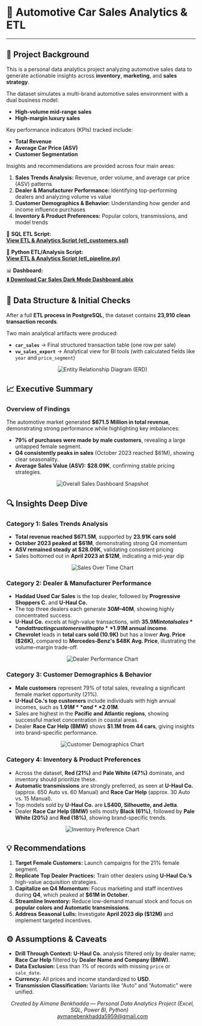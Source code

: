 # 🚗 Automotive Car Sales Analytics & ETL

---

## 📘 Project Background

This is a personal data analytics project analyzing automotive sales data to generate actionable insights across **inventory**, **marketing**, and **sales strategy**.

The dataset simulates a multi-brand automotive sales environment with a dual business model:

* **High-volume mid-range sales**
* **High-margin luxury sales**

Key performance indicators (KPIs) tracked include:

* **Total Revenue**
* **Average Car Price (ASV)**
* **Customer Segmentation**

Insights and recommendations are provided across four main areas:

1. **Sales Trends Analysis:** Revenue, order volume, and average car price (ASV) patterns  
2. **Dealer & Manufacturer Performance:** Identifying top-performing dealers and analyzing volume vs value  
3. **Customer Demographics & Behavior:** Understanding how gender and income influence purchases  
4. **Inventory & Product Preferences:** Popular colors, transmissions, and model trends

🔗 **SQL ETL Script:**  
**[View ETL & Analytics Script (etl_customers.sql)](https://github.com/aymaneben595/Automotive-Car-Sales-Analytics-ETL-/blob/b95acd9c102d59b0a3d4ecc820e2744f814c451d/Car%20Sales%20Project/VSCode%2C%20SQL%20%26%20Python/SQL/etl_customers.sql)**

🐍 **Python ETL/Analysis Script:**  
**[View ETL & Analytics Script (etl_pipeline.py)](https://github.com/aymaneben595/Automotive-Car-Sales-Analytics-ETL-/blob/91aa422c8a860525c715f1fa89fa657c7a17abad/VSCode%2C%20SQL%20%26%20Python/Python/etl_pipeline.py)**

📊 **Dashboard:**  
**[⬇️ Download Car Sales Dark Mode Dashboard.pbix](https://github.com/aymaneben595/Automotive-Car-Sales-Analytics-ETL-/raw/ff5795cbf8b7f39ac0d61cc357a358097059f840/Power%20Bi/Car%20Sales%20Dark%20Mode%20Dashboard.pbix)**

## 🧩 Data Structure & Initial Checks

After a full **ETL process in PostgreSQL**, the dataset contains **23,910 clean transaction records**.

Two main analytical artifacts were produced:

* **`car_sales`** → Final structured transaction table (one row per sale)
* **`vw_sales_export`** → Analytical view for BI tools (with calculated fields like `year` and `price_segment`)

<p align="center">
  <img src="Images/car_sales_erd.png" alt="Entity Relationship Diagram (ERD)">
</p>

## 📈 Executive Summary

### Overview of Findings

The automotive market generated **$671.5 Million in total revenue**, demonstrating strong performance while highlighting key imbalances:

* **79% of purchases were made by male customers**, revealing a large untapped female segment.
* **Q4 consistently peaks in sales** (October 2023 reached $61M), showing clear seasonality.
* **Average Sales Value (ASV):** **$28.09K**, confirming stable pricing strategies.

<p align="center">
  <img src="Images/dash.PNG" alt="Overall Sales Dashboard Snapshot">
</p>

## 🔍 Insights Deep Dive

### **Category 1: Sales Trends Analysis**

* **Total revenue reached $671.5M**, supported by **23.91K cars sold**  
* **October 2023 peaked at $61M**, demonstrating strong Q4 momentum  
* **ASV remained steady at $28.09K**, validating consistent pricing  
* Sales bottomed out in **April 2023 at $12M**, indicating a mid-year dip

<p align="center">
  <img src="Images/over.PNG" alt="Sales Over Time Chart">
</p>

### **Category 2: Dealer & Manufacturer Performance**

* **Haddad Used Car Sales** is the top dealer, followed by **Progressive Shoppers C.** and **U-Haul Co.**  
* The top three dealers each generate **$30M–$40M**, showing highly concentrated success.  
* **U-Haul Co.** excels at high-value transactions, with **$35.9M in total sales** and attracting customers with up to **$1.91M annual income**.  
* **Chevrolet** leads in **total cars sold (10.9K)** but has a lower **Avg. Price ($26K)**, compared to **Mercedes-Benz's $48K Avg. Price**, illustrating the volume–margin trade-off.

<p align="center">
  <img src="Images/dealer.PNG" alt="Dealer Performance Chart">
</p>

### **Category 3: Customer Demographics & Behavior**

* **Male customers** represent 79% of total sales, revealing a significant female market opportunity (21%).  
* **U-Haul Co.'s top customers** include individuals with high annual incomes, such as **$1.91M** and **$2.01M**.  
* Sales are highest in the **Pacific and Atlantic regions**, showing successful market concentration in coastal areas.  
* Dealer **Race Car Help (BMW)** shows **$1.1M from 44 cars**, giving insights into brand-specific performance.

<p align="center">
  <img src="Images/dash2.PNG" alt="Customer Demographics Chart">
</p>

### **Category 4: Inventory & Product Preferences**

* Across the dataset, **Red (21%)** and **Pale White (47%)** dominate, and inventory should prioritize these.  
* **Automatic transmissions** are strongly preferred, as seen at **U-Haul Co.** (approx. 650 Auto vs. 60 Manual) and **Race Car Help** (approx. 30 Auto vs. 15 Manual).  
* Top models sold by **U-Haul Co.** are **LS400, Silhouette, and Jetta**.  
* Dealer **Race Car Help (BMW)** sells mostly **Black (61%)**, followed by **Pale White (20%)** and **Red (18%)**, showing brand-specific trends.

<p align="center">
  <img src="Images/dash3.PNG" alt="Inventory Preference Chart">
</p>

## 💡 Recommendations

1. **Target Female Customers:** Launch campaigns for the 21% female segment.  
2. **Replicate Top Dealer Practices:** Train other dealers using **U-Haul Co.’s** high-value acquisition strategies.  
3. **Capitalize on Q4 Momentum:** Focus marketing and staff incentives during **Q4**, which peaked at **$61M in October**.  
4. **Streamline Inventory:** Reduce low-demand manual stock and focus on **popular colors and Automatic transmissions**.  
5. **Address Seasonal Lulls:** Investigate **April 2023 dip ($12M)** and implement targeted incentives.

## ⚙️ Assumptions & Caveats

* **Drill Through Context:** **U-Haul Co.** analysis filtered only by dealer name; **Race Car Help** filtered by **Dealer Name and Company (BMW)**.
* **Data Exclusion:** Less than 1% of records with missing `price` or `sale_date`.
* **Currency:** All prices and income standardized to **USD**.
* **Transmission Classification:** Variants like “Auto” and “Automatic” were unified.

<p align="center">
  <i>Created by Aïmane Benkhadda — Personal Data Analytics Project (Excel, SQL, Power BI, Python)</i>
  <br>
  <a href="mailto:aymanebenkhadda5959@gmail.com">aymanebenkhadda5959@gmail.com</a>
</p>
